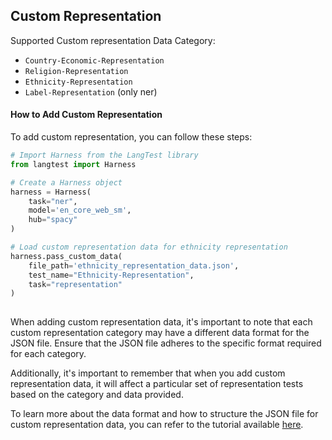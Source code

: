 
<div class="h3-box" markdown="1">

## Custom Representation

Supported Custom representation Data Category:
- `Country-Economic-Representation`
- `Religion-Representation`
- `Ethnicity-Representation`
- `Label-Representation` (only ner)

#### How to Add Custom Representation

To add custom representation, you can follow these steps:

```python
# Import Harness from the LangTest library
from langtest import Harness

# Create a Harness object
harness = Harness(
    task="ner",
    model='en_core_web_sm',
    hub="spacy"
)

# Load custom representation data for ethnicity representation
harness.pass_custom_data(
    file_path='ethnicity_representation_data.json',
    test_name="Ethnicity-Representation",
    task="representation"
)
     
```
When adding custom representation data, it's important to note that each custom representation category may have a different data format for the JSON file. Ensure that the JSON file adheres to the specific format required for each category.

Additionally, it's important to remember that when you add custom representation data, it will affect a particular set of representation tests based on the category and data provided.

To learn more about the data format and how to structure the JSON file for custom representation data, you can refer to the tutorial available [here](https://colab.research.google.com/github/Pacific-AI-Corp/langtest/blob/main/demo/tutorials/test-specific-notebooks/Add_Custom_Data_Demo.ipynb).